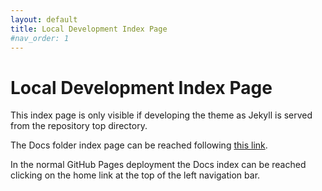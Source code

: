 ```yaml
---
layout: default
title: Local Development Index Page
#nav_order: 1
---
```


# Local Development Index Page

This index page is only visible if developing the theme as Jekyll is served
from the repository top directory.

The Docs folder index page can be reached following
[this link](docs/index.html).

In the normal GitHub Pages deployment the Docs index can be reached clicking
on the home link at the top of the left navigation bar.
